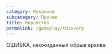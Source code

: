 ```yaml
---
category: Механики
subcategory: Прочее
title: Воровство
permalink: /gameplay/thievery
---
```

ОШИБКА, неожиданный обрыв архива
